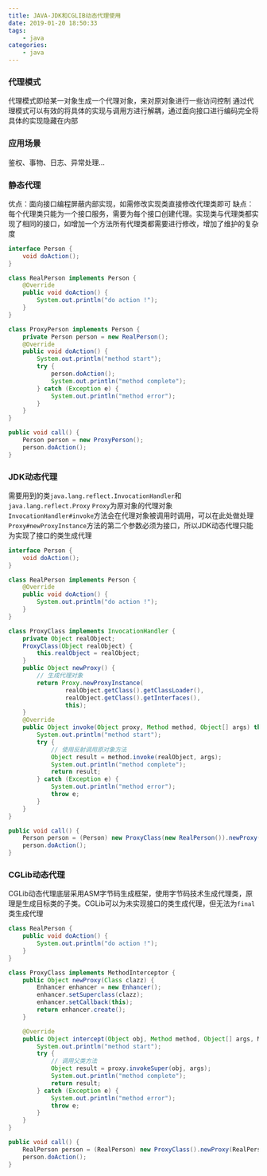 ```yaml
---
title: JAVA-JDK和CGLIB动态代理使用
date: 2019-01-20 18:50:33
tags:
	- java
categories:
	- java
---
```

### 代理模式
代理模式即给某一对象生成一个代理对象，来对原对象进行一些访问控制
通过代理模式可以有效的将具体的实现与调用方进行解耦，通过面向接口进行编码完全将具体的实现隐藏在内部
### 应用场景
鉴权、事物、日志、异常处理...
### 静态代理
优点：面向接口编程屏蔽内部实现，如需修改实现类直接修改代理类即可
缺点：每个代理类只能为一个接口服务，需要为每个接口创建代理。实现类与代理类都实现了相同的接口，如增加一个方法所有代理类都需要进行修改，增加了维护的复杂度

```java
interface Person {
    void doAction();
}

class RealPerson implements Person {
    @Override
    public void doAction() {
        System.out.println("do action !");
    }
}

class ProxyPerson implements Person {
    private Person person = new RealPerson();
    @Override
    public void doAction() {
        System.out.println("method start");
        try {
            person.doAction();
            System.out.println("method complete");
        } catch (Exception e) {
            System.out.println("method error");
        }
    }
}

public void call() {
    Person person = new ProxyPerson();
    person.doAction();
}
```
### JDK动态代理
需要用到的类`java.lang.reflect.InvocationHandler`和`java.lang.reflect.Proxy`
`Proxy`为原对象的代理对象
`InvocationHandler#invoke`方法会在代理对象被调用时调用，可以在此处做处理
`Proxy#newProxyInstance`方法的第二个参数必须为接口，所以JDK动态代理只能为实现了接口的类生成代理

```java
interface Person {
    void doAction();
}

class RealPerson implements Person {
    @Override
    public void doAction() {
        System.out.println("do action !");
    }
}

class ProxyClass implements InvocationHandler {
    private Object realObject;
    ProxyClass(Object realObject) {
        this.realObject = realObject;
    }
    public Object newProxy() {
        // 生成代理对象
        return Proxy.newProxyInstance(
                realObject.getClass().getClassLoader(),
                realObject.getClass().getInterfaces(),
                this);
    }
    @Override
    public Object invoke(Object proxy, Method method, Object[] args) throws Throwable {
        System.out.println("method start");
        try {
            // 使用反射调用原对象方法
            Object result = method.invoke(realObject, args);
            System.out.println("method complete");
            return result;
        } catch (Exception e) {
            System.out.println("method error");
            throw e;
        }
    }
}

public void call() {
    Person person = (Person) new ProxyClass(new RealPerson()).newProxy();
    person.doAction();
}
```
### CGLib动态代理
CGLib动态代理底层采用ASM字节码生成框架，使用字节码技术生成代理类，原理是生成目标类的子类。CGLib可以为未实现接口的类生成代理，但无法为`final`类生成代理

```java
class RealPerson {
    public void doAction() {
        System.out.println("do action !");
    }
}

class ProxyClass implements MethodInterceptor {
    public Object newProxy(Class clazz) {
        Enhancer enhancer = new Enhancer();
        enhancer.setSuperclass(clazz);
        enhancer.setCallback(this);
        return enhancer.create();
    }

    @Override
    public Object intercept(Object obj, Method method, Object[] args, MethodProxy proxy) throws Throwable {
        System.out.println("method start");
        try {
            // 调用父类方法
            Object result = proxy.invokeSuper(obj, args);
            System.out.println("method complete");
            return result;
        } catch (Exception e) {
            System.out.println("method error");
            throw e;
        }
    }
}

public void call() {
    RealPerson person = (RealPerson) new ProxyClass().newProxy(RealPerson.class);
    person.doAction();
}
```

